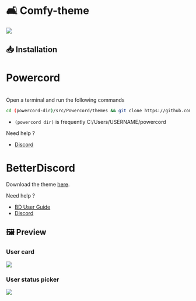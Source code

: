 # 🛋️ Comfy-theme
<img src="https://i.ibb.co/DLWY37G/comfy.png">

## 📥 Installation

# Powercord

</br>Open a terminal and run the following commands
```sh
cd (powercord-dir)/src/Powercord/themes && git clone https://github.com/NYRI4/Comfy-theme
```
* `(powercord dir)` is frequently C:/Users/USERNAME/powercord

Need help ? 
- [Discord](https://discord.gg/esB8HudVHN)

# BetterDiscord

Download the theme [here](https://nyri4.github.io/Comfy-theme/src/main.css).

Need help ?
- [BD User Guide](https://0x71.cc/bd/guide/#install-theme-win)
- [Discord](https://discord.gg/0Tmfo5ZbORCRqbAd)

## 🖼️ Preview

### User card
<img src="https://i.ibb.co/h2PmJ2W/comfy2.png">

### User status picker
<img src="https://i.ibb.co/nbvW9vK/comfy3.png">
